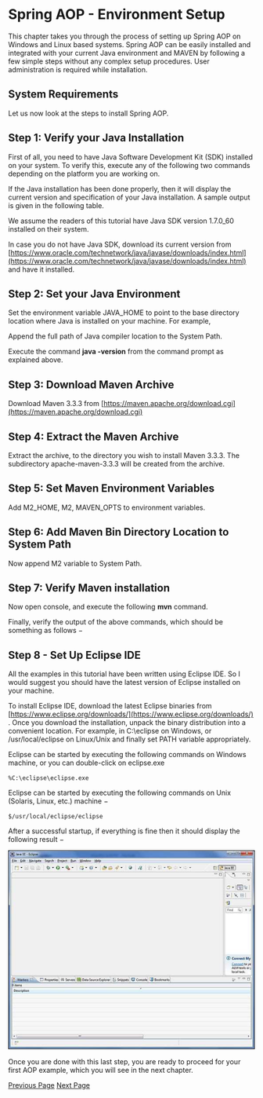 # Spring AOP - Environment Setup
This chapter takes you through the process of setting up Spring AOP on Windows and Linux based systems. Spring AOP can be easily installed and integrated with your current Java environment and MAVEN by following a few simple steps without any complex setup procedures. User administration is required while installation.

## System Requirements
Let us now look at the steps to install Spring AOP.

## Step 1: Verify your Java Installation
First of all, you need to have Java Software Development Kit (SDK) installed on your system. To verify this, execute any of the following two commands depending on the platform you are working on.

If the Java installation has been done properly, then it will display the current version and specification of your Java installation. A sample output is given in the following table.

We assume the readers of this tutorial have Java SDK version 1.7.0_60 installed on their system.

In case you do not have Java SDK, download its current version from [https://www.oracle.com/technetwork/java/javase/downloads/index.html](https://www.oracle.com/technetwork/java/javase/downloads/index.html)  and have it installed.

## Step 2: Set your Java Environment
Set the environment variable JAVA_HOME to point to the base directory location where Java is installed on your machine. For example,

Append the full path of Java compiler location to the System Path.

Execute the command **java -version** from the command prompt as explained above.

## Step 3: Download Maven Archive
Download Maven 3.3.3 from [https://maven.apache.org/download.cgi](https://maven.apache.org/download.cgi) 

## Step 4: Extract the Maven Archive
Extract the archive, to the directory you wish to install Maven 3.3.3. The subdirectory apache-maven-3.3.3 will be created from the archive.

## Step 5: Set Maven Environment Variables
Add M2_HOME, M2, MAVEN_OPTS to environment variables.

## Step 6: Add Maven Bin Directory Location to System Path
Now append M2 variable to System Path.

## Step 7: Verify Maven installation
Now open console, and execute the following **mvn** command.

Finally, verify the output of the above commands, which should be something as follows −

## Step 8 - Set Up Eclipse IDE
All the examples in this tutorial have been written using Eclipse IDE. So I would suggest you should have the latest version of Eclipse installed on your machine.

To install Eclipse IDE, download the latest Eclipse binaries from [https://www.eclipse.org/downloads/](https://www.eclipse.org/downloads/) . Once you download the installation, unpack the binary distribution into a convenient location. For example, in C:\eclipse on Windows, or /usr/local/eclipse on Linux/Unix and finally set PATH variable appropriately.

Eclipse can be started by executing the following commands on Windows machine, or you can double-click on eclipse.exe

```
%C:\eclipse\eclipse.exe
```
Eclipse can be started by executing the following commands on Unix (Solaris, Linux, etc.) machine −

```
$/usr/local/eclipse/eclipse
```
After a successful startup, if everything is fine then it should display the following result −

![Eclipse Home page](../springaop/images/eclipsehomepage.jpg)

Once you are done with this last step, you are ready to proceed for your first AOP example, which you will see in the next chapter.


[Previous Page](../springaop/springaop_overview.md) [Next Page](../springaop/springaop_core_concepts.md) 
